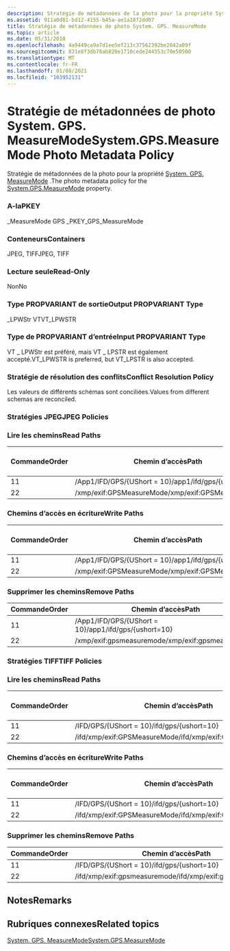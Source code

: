 ```yaml
---
description: Stratégie de métadonnées de la photo pour la propriété System. GPS. MeasureMode.
ms.assetid: 911a0d81-bd12-4155-b45a-ae1a18f2dd07
title: Stratégie de métadonnées de photo System. GPS. MeasureMode
ms.topic: article
ms.date: 05/31/2018
ms.openlocfilehash: 4a9449ca9a7d1ee5ef213c37562392be2842a09f
ms.sourcegitcommit: 831e8f3db78ab820e1710cede244553c70e50500
ms.translationtype: MT
ms.contentlocale: fr-FR
ms.lasthandoff: 01/08/2021
ms.locfileid: "103952131"
---
```

# <a name="systemgpsmeasuremode-photo-metadata-policy"></a><span data-ttu-id="83c6b-103">Stratégie de métadonnées de photo System. GPS. MeasureMode</span><span class="sxs-lookup"><span data-stu-id="83c6b-103">System.GPS.MeasureMode Photo Metadata Policy</span></span>

<span data-ttu-id="83c6b-104">Stratégie de métadonnées de la photo pour la propriété [System. GPS. MeasureMode](../properties/props-system-gps-measuremode.md) .</span><span class="sxs-lookup"><span data-stu-id="83c6b-104">The photo metadata policy for the [System.GPS.MeasureMode](../properties/props-system-gps-measuremode.md) property.</span></span>

### <a name="pkey"></a><span data-ttu-id="83c6b-105">A-la</span><span class="sxs-lookup"><span data-stu-id="83c6b-105">PKEY</span></span>

<span data-ttu-id="83c6b-106">\_MeasureMode GPS \_</span><span class="sxs-lookup"><span data-stu-id="83c6b-106">PKEY\_GPS\_MeasureMode</span></span>

### <a name="containers"></a><span data-ttu-id="83c6b-107">Conteneurs</span><span class="sxs-lookup"><span data-stu-id="83c6b-107">Containers</span></span>

<span data-ttu-id="83c6b-108">JPEG, TIFF</span><span class="sxs-lookup"><span data-stu-id="83c6b-108">JPEG, TIFF</span></span>

### <a name="read-only"></a><span data-ttu-id="83c6b-109">Lecture seule</span><span class="sxs-lookup"><span data-stu-id="83c6b-109">Read-Only</span></span>

<span data-ttu-id="83c6b-110">Non</span><span class="sxs-lookup"><span data-stu-id="83c6b-110">No</span></span>

### <a name="output-propvariant-type"></a><span data-ttu-id="83c6b-111">Type PROPVARIANT de sortie</span><span class="sxs-lookup"><span data-stu-id="83c6b-111">Output PROPVARIANT Type</span></span>

<span data-ttu-id="83c6b-112">\_LPWStr VT</span><span class="sxs-lookup"><span data-stu-id="83c6b-112">VT\_LPWSTR</span></span>

### <a name="input-propvariant-type"></a><span data-ttu-id="83c6b-113">Type de PROPVARIANT d’entrée</span><span class="sxs-lookup"><span data-stu-id="83c6b-113">Input PROPVARIANT Type</span></span>

<span data-ttu-id="83c6b-114">VT \_ LPWStr est préféré, mais VT \_ LPSTR est également accepté.</span><span class="sxs-lookup"><span data-stu-id="83c6b-114">VT\_LPWSTR is preferred, but VT\_LPSTR is also accepted.</span></span>

### <a name="conflict-resolution-policy"></a><span data-ttu-id="83c6b-115">Stratégie de résolution des conflits</span><span class="sxs-lookup"><span data-stu-id="83c6b-115">Conflict Resolution Policy</span></span>

<span data-ttu-id="83c6b-116">Les valeurs de différents schémas sont conciliées.</span><span class="sxs-lookup"><span data-stu-id="83c6b-116">Values from different schemas are reconciled.</span></span>

### <a name="jpeg-policies"></a><span data-ttu-id="83c6b-117">Stratégies JPEG</span><span class="sxs-lookup"><span data-stu-id="83c6b-117">JPEG Policies</span></span>

### <a name="read-paths"></a><span data-ttu-id="83c6b-118">Lire les chemins</span><span class="sxs-lookup"><span data-stu-id="83c6b-118">Read Paths</span></span>



| <span data-ttu-id="83c6b-119">Commande</span><span class="sxs-lookup"><span data-stu-id="83c6b-119">Order</span></span> | <span data-ttu-id="83c6b-120">Chemin d’accès</span><span class="sxs-lookup"><span data-stu-id="83c6b-120">Path</span></span>                      | <span data-ttu-id="83c6b-121">Format de disque</span><span class="sxs-lookup"><span data-stu-id="83c6b-121">Disk Format</span></span> |
|-------|---------------------------|-------------|
| <span data-ttu-id="83c6b-122">1</span><span class="sxs-lookup"><span data-stu-id="83c6b-122">1</span></span>     | <span data-ttu-id="83c6b-123">/App1/IFD/GPS/{UShort = 10}</span><span class="sxs-lookup"><span data-stu-id="83c6b-123">/app1/ifd/gps/{ushort=10}</span></span> | <span data-ttu-id="83c6b-124">ascii</span><span class="sxs-lookup"><span data-stu-id="83c6b-124">ascii</span></span>       |
| <span data-ttu-id="83c6b-125">2</span><span class="sxs-lookup"><span data-stu-id="83c6b-125">2</span></span>     | <span data-ttu-id="83c6b-126">/xmp/exif:GPSMeasureMode</span><span class="sxs-lookup"><span data-stu-id="83c6b-126">/xmp/exif:GPSMeasureMode</span></span>  | <span data-ttu-id="83c6b-127">unicode</span><span class="sxs-lookup"><span data-stu-id="83c6b-127">unicode</span></span>     |



 

### <a name="write-paths"></a><span data-ttu-id="83c6b-128">Chemins d’accès en écriture</span><span class="sxs-lookup"><span data-stu-id="83c6b-128">Write Paths</span></span>



| <span data-ttu-id="83c6b-129">Commande</span><span class="sxs-lookup"><span data-stu-id="83c6b-129">Order</span></span> | <span data-ttu-id="83c6b-130">Chemin d’accès</span><span class="sxs-lookup"><span data-stu-id="83c6b-130">Path</span></span>                      | <span data-ttu-id="83c6b-131">Format de disque</span><span class="sxs-lookup"><span data-stu-id="83c6b-131">Disk Format</span></span> |
|-------|---------------------------|-------------|
| <span data-ttu-id="83c6b-132">1</span><span class="sxs-lookup"><span data-stu-id="83c6b-132">1</span></span>     | <span data-ttu-id="83c6b-133">/App1/IFD/GPS/{UShort = 10}</span><span class="sxs-lookup"><span data-stu-id="83c6b-133">/app1/ifd/gps/{ushort=10}</span></span> | <span data-ttu-id="83c6b-134">ascii</span><span class="sxs-lookup"><span data-stu-id="83c6b-134">ascii</span></span>       |
| <span data-ttu-id="83c6b-135">2</span><span class="sxs-lookup"><span data-stu-id="83c6b-135">2</span></span>     | <span data-ttu-id="83c6b-136">/xmp/exif:GPSMeasureMode</span><span class="sxs-lookup"><span data-stu-id="83c6b-136">/xmp/exif:GPSMeasureMode</span></span>  | <span data-ttu-id="83c6b-137">unicode</span><span class="sxs-lookup"><span data-stu-id="83c6b-137">unicode</span></span>     |



 

### <a name="remove-paths"></a><span data-ttu-id="83c6b-138">Supprimer les chemins</span><span class="sxs-lookup"><span data-stu-id="83c6b-138">Remove Paths</span></span>



| <span data-ttu-id="83c6b-139">Commande</span><span class="sxs-lookup"><span data-stu-id="83c6b-139">Order</span></span> | <span data-ttu-id="83c6b-140">Chemin d’accès</span><span class="sxs-lookup"><span data-stu-id="83c6b-140">Path</span></span>                      |
|-------|---------------------------|
| <span data-ttu-id="83c6b-141">1</span><span class="sxs-lookup"><span data-stu-id="83c6b-141">1</span></span>     | <span data-ttu-id="83c6b-142">/App1/IFD/GPS/{UShort = 10}</span><span class="sxs-lookup"><span data-stu-id="83c6b-142">/app1/ifd/gps/{ushort=10}</span></span> |
| <span data-ttu-id="83c6b-143">2</span><span class="sxs-lookup"><span data-stu-id="83c6b-143">2</span></span>     | <span data-ttu-id="83c6b-144">/xmp/exif:gpsmeasuremode</span><span class="sxs-lookup"><span data-stu-id="83c6b-144">/xmp/exif:gpsmeasuremode</span></span>  |



 

### <a name="tiff-policies"></a><span data-ttu-id="83c6b-145">Stratégies TIFF</span><span class="sxs-lookup"><span data-stu-id="83c6b-145">TIFF Policies</span></span>

### <a name="read-paths"></a><span data-ttu-id="83c6b-146">Lire les chemins</span><span class="sxs-lookup"><span data-stu-id="83c6b-146">Read Paths</span></span>



| <span data-ttu-id="83c6b-147">Commande</span><span class="sxs-lookup"><span data-stu-id="83c6b-147">Order</span></span> | <span data-ttu-id="83c6b-148">Chemin d’accès</span><span class="sxs-lookup"><span data-stu-id="83c6b-148">Path</span></span>                         | <span data-ttu-id="83c6b-149">Format de disque</span><span class="sxs-lookup"><span data-stu-id="83c6b-149">Disk Format</span></span> |
|-------|------------------------------|-------------|
| <span data-ttu-id="83c6b-150">1</span><span class="sxs-lookup"><span data-stu-id="83c6b-150">1</span></span>     | <span data-ttu-id="83c6b-151">/IFD/GPS/{UShort = 10}</span><span class="sxs-lookup"><span data-stu-id="83c6b-151">/ifd/gps/{ushort=10}</span></span>         | <span data-ttu-id="83c6b-152">ascii</span><span class="sxs-lookup"><span data-stu-id="83c6b-152">ascii</span></span>       |
| <span data-ttu-id="83c6b-153">2</span><span class="sxs-lookup"><span data-stu-id="83c6b-153">2</span></span>     | <span data-ttu-id="83c6b-154">/ifd/xmp/exif:GPSMeasureMode</span><span class="sxs-lookup"><span data-stu-id="83c6b-154">/ifd/xmp/exif:GPSMeasureMode</span></span> | <span data-ttu-id="83c6b-155">unicode</span><span class="sxs-lookup"><span data-stu-id="83c6b-155">unicode</span></span>     |



 

### <a name="write-paths"></a><span data-ttu-id="83c6b-156">Chemins d’accès en écriture</span><span class="sxs-lookup"><span data-stu-id="83c6b-156">Write Paths</span></span>



| <span data-ttu-id="83c6b-157">Commande</span><span class="sxs-lookup"><span data-stu-id="83c6b-157">Order</span></span> | <span data-ttu-id="83c6b-158">Chemin d’accès</span><span class="sxs-lookup"><span data-stu-id="83c6b-158">Path</span></span>                         | <span data-ttu-id="83c6b-159">Format de disque</span><span class="sxs-lookup"><span data-stu-id="83c6b-159">Disk Format</span></span> |
|-------|------------------------------|-------------|
| <span data-ttu-id="83c6b-160">1</span><span class="sxs-lookup"><span data-stu-id="83c6b-160">1</span></span>     | <span data-ttu-id="83c6b-161">/IFD/GPS/{UShort = 10}</span><span class="sxs-lookup"><span data-stu-id="83c6b-161">/ifd/gps/{ushort=10}</span></span>         | <span data-ttu-id="83c6b-162">ascii</span><span class="sxs-lookup"><span data-stu-id="83c6b-162">ascii</span></span>       |
| <span data-ttu-id="83c6b-163">2</span><span class="sxs-lookup"><span data-stu-id="83c6b-163">2</span></span>     | <span data-ttu-id="83c6b-164">/ifd/xmp/exif:GPSMeasureMode</span><span class="sxs-lookup"><span data-stu-id="83c6b-164">/ifd/xmp/exif:GPSMeasureMode</span></span> | <span data-ttu-id="83c6b-165">unicode</span><span class="sxs-lookup"><span data-stu-id="83c6b-165">unicode</span></span>     |



 

### <a name="remove-paths"></a><span data-ttu-id="83c6b-166">Supprimer les chemins</span><span class="sxs-lookup"><span data-stu-id="83c6b-166">Remove Paths</span></span>



| <span data-ttu-id="83c6b-167">Commande</span><span class="sxs-lookup"><span data-stu-id="83c6b-167">Order</span></span> | <span data-ttu-id="83c6b-168">Chemin d’accès</span><span class="sxs-lookup"><span data-stu-id="83c6b-168">Path</span></span>                         |
|-------|------------------------------|
| <span data-ttu-id="83c6b-169">1</span><span class="sxs-lookup"><span data-stu-id="83c6b-169">1</span></span>     | <span data-ttu-id="83c6b-170">/IFD/GPS/{UShort = 10}</span><span class="sxs-lookup"><span data-stu-id="83c6b-170">/ifd/gps/{ushort=10}</span></span>         |
| <span data-ttu-id="83c6b-171">2</span><span class="sxs-lookup"><span data-stu-id="83c6b-171">2</span></span>     | <span data-ttu-id="83c6b-172">/ifd/xmp/exif:gpsmeasuremode</span><span class="sxs-lookup"><span data-stu-id="83c6b-172">/ifd/xmp/exif:gpsmeasuremode</span></span> |



 

## <a name="remarks"></a><span data-ttu-id="83c6b-173">Notes</span><span class="sxs-lookup"><span data-stu-id="83c6b-173">Remarks</span></span>

## <a name="related-topics"></a><span data-ttu-id="83c6b-174">Rubriques connexes</span><span class="sxs-lookup"><span data-stu-id="83c6b-174">Related topics</span></span>

<dl> <dt>

[<span data-ttu-id="83c6b-175">System. GPS. MeasureMode</span><span class="sxs-lookup"><span data-stu-id="83c6b-175">System.GPS.MeasureMode</span></span>](../properties/props-system-gps-measuremode.md)
</dt> </dl>

 

 

